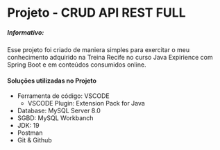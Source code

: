 # Projeto - CRUD API REST FULL

##### Informativo:
Esse projeto foi criado de maniera simples para exercitar o meu conhecimento adquirido na Treina Recife no curso Java Expirience com Spring Boot e em conteúdos consumidos online.

#### Soluções utilizadas no Projeto

- Ferramenta de código: VSCODE<br>
	- VSCODE Plugin: Extension Pack for Java
- Database: MySQL Server 8.0<br>
- SGBD: MySQL Workbanch<br>
- JDK: 19<br>
- Postman<br>
- Git & Github
